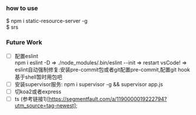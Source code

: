 

### how to use  
$ npm i static-resource-server -g   
$ srs
### Future Work  
* [ ] 配置eslint   
npm i eslint -D
=> ./node_modules/.bin/eslint --init 
=> restart vsCode!
=> eslint自动强制修复:安装pre-commit包或者git配置pre-commit,配置git hook基于shell暂时用包吧
* [ ] 安装supervisor服务: npm i supervisor -g && supervisor app.js
* [ ] 切koa2或者express  
* [ ] ts
(参考链接1)[https://segmentfault.com/a/1190000019222794?utm_source=tag-newest];
